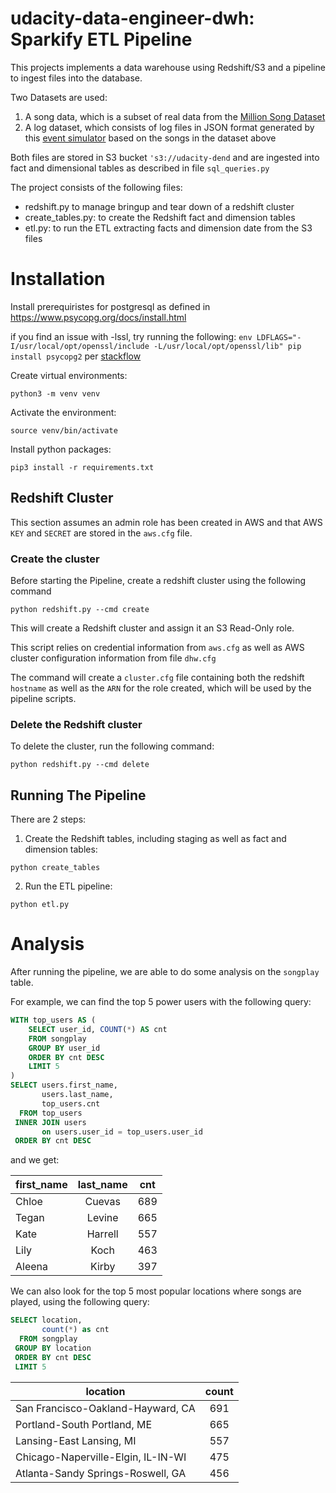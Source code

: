 # udacity-data-engineer-dwh: Sparkify ETL Pipeline

This projects implements a data warehouse using Redshift/S3 and a pipeline to ingest files into the database. 

Two Datasets are used:
1. A song data, which is a subset of real data from the [Million Song Dataset](http://millionsongdataset.com/)
2. A log dataset, which consists of log files in JSON format generated by this [event simulator](https://github.com/Interana/eventsim) based on the songs in the dataset above


Both files are stored in S3 bucket `'s3://udacity-dend` and are ingested into fact and dimensional tables as described in file `sql_queries.py`

The project consists of the following files:
- redshift.py to manage bringup and tear down of a redshift cluster
- create_tables.py: to create the Redshift fact and dimension tables
- etl.py: to run the ETL extracting facts and dimension date from the S3 files

# Installation

Install prerequiristes for postgresql as defined in https://www.psycopg.org/docs/install.html

if you find an issue with -lssl, try running the following:
`env LDFLAGS="-I/usr/local/opt/openssl/include -L/usr/local/opt/openssl/lib" pip install psycopg2`
per [stackflow](https://stackoverflow.com/questions/26288042/error-installing-psycopg2-library-not-found-for-lssl)

Create virtual environments: 

`python3 -m venv venv`

Activate the environment: 

`source venv/bin/activate`

Install python packages: 

`pip3 install -r requirements.txt`


## Redshift Cluster

This section assumes an admin role has been created in AWS and that AWS `KEY` and `SECRET` are stored in the `aws.cfg` file.

### Create the cluster
Before starting the Pipeline, create a redshift cluster using the following command

`python redshift.py --cmd create`

This will create a Redshift cluster and assign it an S3 Read-Only role.

This script relies on credential information from `aws.cfg` as well as AWS cluster configuration information from file `dhw.cfg`

The command will create a `cluster.cfg` file containing both the redshift `hostname` as well as the `ARN`
for the role created, which will be used by the pipeline scripts.

### Delete the Redshift cluster

To delete the cluster, run the following command: 

`python redshift.py --cmd delete`


##  Running The Pipeline

There are 2 steps:

1) Create the Redshift tables, including staging as well as fact and dimension tables:

`python create_tables`

2) Run the ETL pipeline: 

`python etl.py`


# Analysis

After running the pipeline, we are able to do some analysis on the `songplay` table. 

For example, we can find the top 5 power users with the following query:

~~~ sql
WITH top_users AS (
    SELECT user_id, COUNT(*) AS cnt
    FROM songplay
    GROUP BY user_id
    ORDER BY cnt DESC
    LIMIT 5
)
SELECT users.first_name, 
       users.last_name, 
       top_users.cnt
  FROM top_users
 INNER JOIN users
       on users.user_id = top_users.user_id
 ORDER BY cnt DESC
~~~~

and we get:

| first_name | last_name | cnt |
| ------------- |:-------------:|:-------------:|
| Chloe | Cuevas | 689 |
| Tegan | Levine | 665 |
| Kate | Harrell | 557 |
| Lily | Koch | 463 | 
| Aleena | Kirby | 397 |

We can also look for the top 5 most popular locations where songs are played, using the following query:

~~~ sql
SELECT location, 
       count(*) as cnt 
  FROM songplay
 GROUP BY location 
 ORDER BY cnt DESC 
 LIMIT 5
~~~~

| location | count |
| ------------- |:-------------:|
| San Francisco-Oakland-Hayward, CA | 691
| Portland-South Portland, ME | 665
| Lansing-East Lansing, MI | 557
| Chicago-Naperville-Elgin, IL-IN-WI | 475
| Atlanta-Sandy Springs-Roswell, GA | 456

